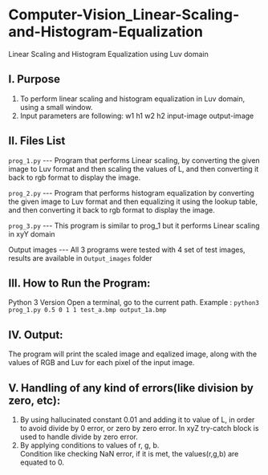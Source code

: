 # Computer-Vision_Linear-Scaling-and-Histogram-Equalization
Linear Scaling and Histogram Equalization using Luv domain

## I. Purpose
1. To perform linear scaling and histogram equalization in Luv domain, using a small window.
2. Input parameters are following:
   	w1 h1 w2 h2 input-image output-image

## II. Files List
`prog_1.py` --- Program that performs Linear scaling, by converting the given image to Luv format and then scaling the values of L, and then converting it back to rgb format to display the image.

`prog_2.py` --- Program that performs histogram equalization by converting the given image to Luv format and then equalizing it using the lookup table, and then converting it back to rgb format to display the image.

`prog_3.py` --- This program is similar to prog_1 but it performs Linear scaling in xyY domain

Output images --- All 3 programs were tested with 4 set of test images, results are available in `Output_images` folder
  

## III. How to Run the Program:
Python 3 Version
Open a terminal, go to the current path. 
Example :  `python3 prog_1.py 0.5 0 1 1 test_a.bmp output_1a.bmp`

## IV. Output:    
The program will print the scaled image and eqalized image, along with the values of RGB and Luv for each pixel of the input image.

## V. Handling of any kind of errors(like division by zero, etc):
1. By using hallucinated constant 0.01 and adding it to value of L, in order to avoid divide by 0 error, or zero by zero error. In xyZ try-catch block is used to handle divide by zero error.  
2. By applying conditions to values of r, g, b.   
Condition like checking NaN error, if it is met, the values(r,g,b) are equated to 0.

